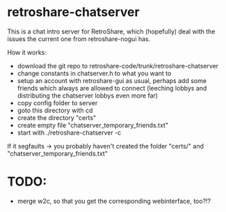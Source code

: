 retroshare-chatserver
=====================
This is a chat intro server for RetroShare, which (hopefully) deal with
the issues the current one from retroshare-nogui has.

How it works:
- download the git repo to retroshare-code/trunk/retroshare-chatserver
- change constants in chatserver.h to what you want to
- setup an account with retroshare-gui as usual, perhaps add some friends 
  which always are allowed to connect (leeching lobbys and distributing 
  the chatserver lobbys even more far)
- copy config folder to server
- goto this directory with cd
- create the directory "certs"
- create empty file "chatserver_temporary_friends.txt"
- start with ./retroshare-chatserver -c <configfolder>

If it segfaults -> you probably haven't created the folder "certs/" and 
"chatserver_temporary_friends.txt"

TODO:
====
- merge w2c, so that you get the corresponding webinterface, too?!?

